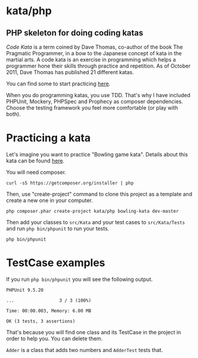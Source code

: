 kata/php
========

PHP skeleton for doing coding katas
-----------------------------------

*Code Kata* is a term coined by Dave Thomas, co-author of the book
The Pragmatic Programmer, in a bow to the Japanese concept of kata
in the martial arts. A code kata is an exercise in programming which
helps a programmer hone their skills through practice and repetition.
As of October 2011, Dave Thomas has published 21 different katas.

You can find some to start practicing [here](http://codingdojo.org/cgi-bin/index.pl?KataCatalogue).

When you do programming katas, you use TDD. That's why I have included
PHPUnit, Mockery, PHPSpec and Prophecy as composer dependencies. Choose
the testing framework you feel more comfortable (or play with both).

Practicing a kata
=================

Let's imagine you want to practice "Bowling game kata". Details about
this kata can be found [here](http://codingdojo.org/cgi-bin/wiki.pl?KataBowling).

You will need composer.

    curl -sS https://getcomposer.org/installer | php

Then, use "create-project" command to clone this project as a template
and create a new one in your computer.

    php composer.phar create-project kata/php bowling-kata dev-master

Then add your classes to `src/Kata` and your test cases to
`src/Kata/Tests` and run `php bin/phpunit` to run your tests.

    php bin/phpunit

TestCase examples
=================

If you run `php bin/phpunit` you will see the following output.

    PHPUnit 9.5.20
    
    ...                 3 / 3 (100%)
    
    Time: 00:00.003, Memory: 6.00 MB
    
    OK (3 tests, 3 assertions)

That's because you will find one class and its TestCase in the project
in order to help you. You can delete them.

`Adder` is a class that adds two numbers and `AdderTest` tests that.
